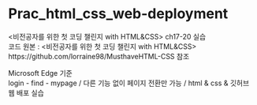 # Prac_html_css_web-deployment
<p>
  <비전공자를 위한 첫 코딩 챌린지 with HTML&CSS> ch17-20 실습 <br />
  코드 원본 : <비전공자를 위한 첫 코딩 챌린지 with HTML&CSS> <br />
  https://github.com/lorraine98/MusthaveHTML-CSS 참조
</p>
Microsoft Edge 기준<br />
login - find - mypage / 다른 기능 없이 페이지 전환만 가능 / html & css & 깃허브 웹 배포 실습
